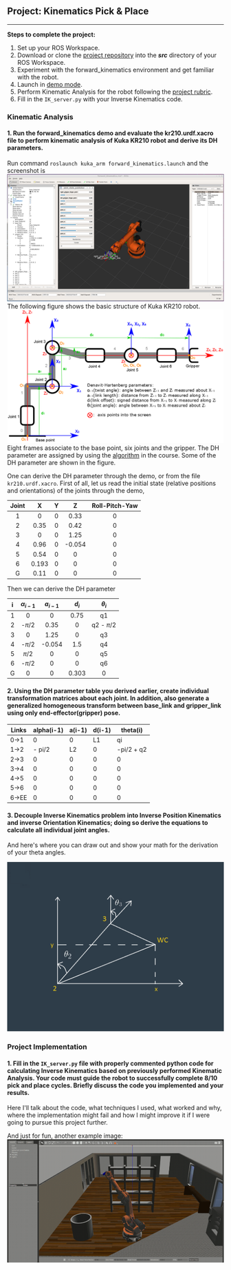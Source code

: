 ## Project: Kinematics Pick & Place
---


**Steps to complete the project:**  


1. Set up your ROS Workspace.
2. Download or clone the [project repository](https://github.com/udacity/RoboND-Kinematics-Project) into the ***src*** directory of your ROS Workspace.  
3. Experiment with the forward_kinematics environment and get familiar with the robot.
4. Launch in [demo mode](https://classroom.udacity.com/nanodegrees/nd209/parts/7b2fd2d7-e181-401e-977a-6158c77bf816/modules/8855de3f-2897-46c3-a805-628b5ecf045b/lessons/91d017b1-4493-4522-ad52-04a74a01094c/concepts/ae64bb91-e8c4-44c9-adbe-798e8f688193).
5. Perform Kinematic Analysis for the robot following the [project rubric](https://review.udacity.com/#!/rubrics/972/view).
6. Fill in the `IK_server.py` with your Inverse Kinematics code.


[//]: # (Image References)

[image1]: ./misc_images/misc1.png
[image2]: ./misc_images/misc3.png
[image3]: ./misc_images/misc2.png
[img_kin]: ./misc_images/kinematics_demo.png
[img_DH]: ./misc_images/joint_frame.png



### Kinematic Analysis
#### 1. Run the forward_kinematics demo and evaluate the kr210.urdf.xacro file to perform kinematic analysis of Kuka KR210 robot and derive its DH parameters.

Run command `roslaunch kuka_arm forward_kinematics.launch` and the screenshot is
![alt text][img_kin]
The following figure shows the basic structure of Kuka KR210 robot.
![alt text][img_DH]
Eight frames associate to the base point, six joints and the gripper. The DH parameter are assigned by using the [algorithm](https://classroom.udacity.com/nanodegrees/nd209/parts/7b2fd2d7-e181-401e-977a-6158c77bf816/modules/8855de3f-2897-46c3-a805-628b5ecf045b/lessons/87c52cd9-09ba-4414-bc30-24ae18277d24/concepts/2f59c902-9c32-4b26-9e52-5e495ec14dba) in the course. Some of the DH parameter are shown in the figure.

One can derive the DH parameter through the demo, or from the file `kr210.urdf.xacro`. First of all, let us read the initial state (relative positions and orientations) of the joints through the demo,

| Joint |   X   | Y |    Z   | Roll-Pitch-Yaw |
|:-----:|:-----:|:-:|:------:|:--------------:|
|   1   |   0   | 0 |  0.33  |        0       |
|   2   |  0.35 | 0 |  0.42  |        0       |
|   3   |   0   | 0 |  1.25  |        0       |
|   4   |  0.96 | 0 | -0.054 |        0       |
|   5   |  0.54 | 0 |    0   |        0       |
|   6   | 0.193 | 0 |    0   |        0       |
|   G   |  0.11 | 0 |    0   |        0       |

Then we can derive the DH parameter

| i | $\alpha_{i-1}$ | $a_{i-1}$ | $d_i$ | $\theta_i$ |
|:-:|:-------------:|:---------:|:-----:|:---------:|
| 1 |       0       |     0     |  0.75 |     q1    |
| 2 |     -$\pi$/2     |    0.35   |   0   | q2 - $\pi$/2 |
| 3 |       0       |    1.25   |   0   |     q3    |
| 4 |     -$\pi$/2     |   -0.054   |  1.5  |     q4    |
| 5 |      $\pi$/2     |     0     |   0   |     q5    |
| 6 |     -$\pi$/2     |     0     |   0   |     q6    |
| G |       0       |     0     | 0.303 |     0     |



#### 2. Using the DH parameter table you derived earlier, create individual transformation matrices about each joint. In addition, also generate a generalized homogeneous transform between base_link and gripper_link using only end-effector(gripper) pose.

Links | alpha(i-1) | a(i-1) | d(i-1) | theta(i)
--- | --- | --- | --- | ---
0->1 | 0 | 0 | L1 | qi
1->2 | - pi/2 | L2 | 0 | -pi/2 + q2
2->3 | 0 | 0 | 0 | 0
3->4 |  0 | 0 | 0 | 0
4->5 | 0 | 0 | 0 | 0
5->6 | 0 | 0 | 0 | 0
6->EE | 0 | 0 | 0 | 0


#### 3. Decouple Inverse Kinematics problem into Inverse Position Kinematics and inverse Orientation Kinematics; doing so derive the equations to calculate all individual joint angles.

And here's where you can draw out and show your math for the derivation of your theta angles.

![alt text][image2]

### Project Implementation

#### 1. Fill in the `IK_server.py` file with properly commented python code for calculating Inverse Kinematics based on previously performed Kinematic Analysis. Your code must guide the robot to successfully complete 8/10 pick and place cycles. Briefly discuss the code you implemented and your results.


Here I'll talk about the code, what techniques I used, what worked and why, where the implementation might fail and how I might improve it if I were going to pursue this project further.  


And just for fun, another example image:
![alt text][image3]
